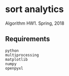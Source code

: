 # sort analytics
Algorithm HW1. Spring, 2018

Requirements
--
    python
    multiprocessing
    matplotlib
    numpy
    openpyxl
